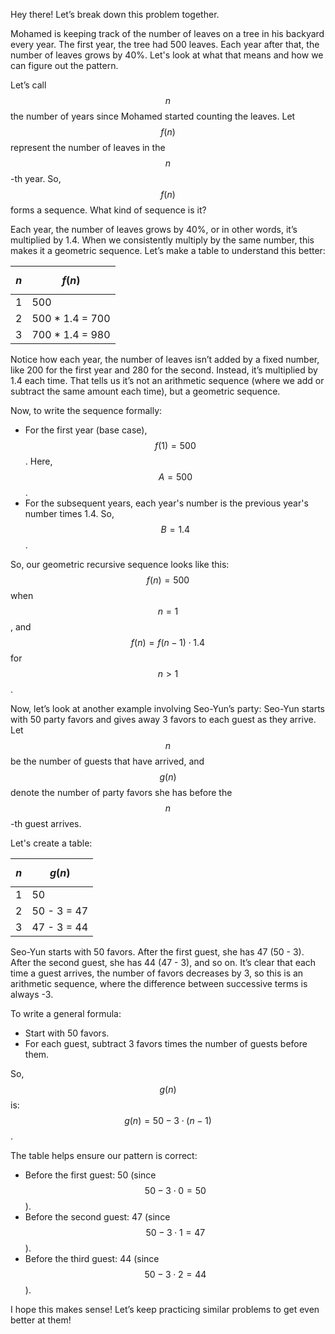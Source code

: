 Hey there! Let’s break down this problem together.

Mohamed is keeping track of the number of leaves on a tree in his backyard every year. The first year, the tree had 500 leaves. Each year after that, the number of leaves grows by 40%. Let's look at what that means and how we can figure out the pattern.

Let’s call $$n$$ the number of years since Mohamed started counting the leaves. Let $$f(n)$$ represent the number of leaves in the $$n$$-th year. So, $$f(n)$$ forms a sequence. What kind of sequence is it?

Each year, the number of leaves grows by 40%, or in other words, it’s multiplied by 1.4. When we consistently multiply by the same number, this makes it a geometric sequence. Let’s make a table to understand this better:

| $$n$$ | $$f(n)$$ |
|------|---------|
| 1    | 500     |
| 2    | 500 * 1.4 = 700 |
| 3    | 700 * 1.4 = 980 |

Notice how each year, the number of leaves isn’t added by a fixed number, like 200 for the first year and 280 for the second. Instead, it’s multiplied by 1.4 each time. That tells us it’s not an arithmetic sequence (where we add or subtract the same amount each time), but a geometric sequence. 

Now, to write the sequence formally:
- For the first year (base case), $$f(1) = 500$$. Here, $$A = 500$$.
- For the subsequent years, each year's number is the previous year's number times 1.4. So, $$B = 1.4$$.

So, our geometric recursive sequence looks like this:
$$f(n) = 500$$ when $$n = 1$$,
and $$f(n) = f(n-1) \cdot 1.4$$ for $$n \gt 1$$.

Now, let’s look at another example involving Seo-Yun’s party:
Seo-Yun starts with 50 party favors and gives away 3 favors to each guest as they arrive. Let $$n$$ be the number of guests that have arrived, and $$g(n)$$ denote the number of party favors she has before the $$n$$-th guest arrives. 

Let's create a table:

| $$n$$ | $$g(n)$$ |
|------|---------|
| 1    | 50      |
| 2    | 50 - 3 = 47 |
| 3    | 47 - 3 = 44 |

Seo-Yun starts with 50 favors. After the first guest, she has 47 (50 - 3). After the second guest, she has 44 (47 - 3), and so on. It’s clear that each time a guest arrives, the number of favors decreases by 3, so this is an arithmetic sequence, where the difference between successive terms is always -3.

To write a general formula:
- Start with 50 favors.
- For each guest, subtract 3 favors times the number of guests before them.

So, $$g(n)$$ is:
$$g(n) = 50 - 3 \cdot (n - 1)$$.

The table helps ensure our pattern is correct:
- Before the first guest: 50 (since $$50 - 3 \cdot 0 = 50$$).
- Before the second guest: 47 (since $$50 - 3 \cdot 1 = 47$$).
- Before the third guest: 44 (since $$50 - 3 \cdot 2 = 44$$).

I hope this makes sense! Let’s keep practicing similar problems to get even better at them!